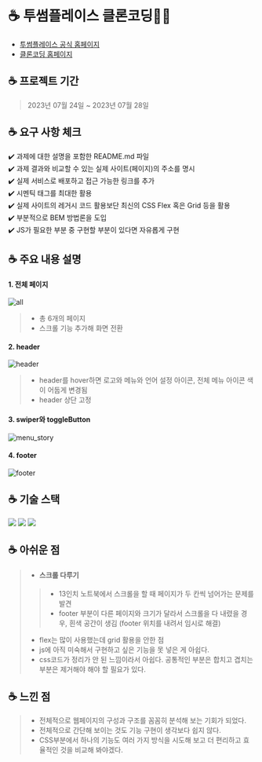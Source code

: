 # ☕ **투썸플레이스 클론코딩**🍮✨

- [투썸플레이스 공식 홈페이지](https://www.twosome.co.kr/main.do)
- [클론코딩 홈페이지](https://64c3a5c4c0ad766d12b18d55--snazzy-crisp-cfab80.netlify.app/)

## ☕ **프로젝트 기간**
> 2023년 07월 24일 ~ 2023년 07월 28일

## ☕ **요구 사항 체크**
✔️ 과제에 대한 설명을 포함한 README.md 파일 <br>
✔️ 과제 결과와 비교할 수 있는 실제 사이트(페이지)의 주소를 명시<br>
✔️ 실제 서비스로 배포하고 접근 가능한 링크를 추가<br>
✔️ 시멘틱 태그를 최대한 활용<br>
✔️ 실제 사이트의 레거시 코드 활용보단 최신의 CSS Flex 혹은 Grid 등을 활용<br />
✔️ 부분적으로 BEM 방법론을 도입<br>
✔️ JS가 필요한 부분 중 구현할 부분이 있다면 자유롭게 구현

## ☕ **주요 내용 설명**
#### 1. 전체 페이지
![all](https://github.com/moonyah/moonyah.github.io/assets/51106050/99b54601-1076-43b2-9cc2-9e1847a0a5b0)
> - 총 6개의 페이지
>- 스크롤 기능 추가해 화면 전환

#### **2. header**
![header](https://github.com/moonyah/moonyah.github.io/assets/51106050/19c3e89c-0f14-40f3-995d-7318c13de623)
> - header를 hover하면 로고와 메뉴와 언어 설정 아이콘, 전체 메뉴 아이콘 색이 어둡게 변경됨
> - header 상단 고정

#### **3. swiper와 toggleButton**
![menu_story](https://github.com/moonyah/moonyah.github.io/assets/51106050/86369778-b063-455d-8d7f-90c658f357d9)

#### **4. footer**
![footer](https://github.com/moonyah/moonyah.github.io/assets/51106050/15ef8658-bfe9-43d9-89fd-ebb6935ea948)


## ☕ **기술 스택**
<img src="https://img.shields.io/badge/html5-E34F26?style=for-the-badge&logo=html5&logoColor=white">

<img src="https://img.shields.io/badge/css3-1572B6?style=for-the-badge&logo=css3&logoColor=white">

<img src="https://img.shields.io/badge/JavaScript-F7DF1E?style=for-the-badge&logo=JavaScript&logoColor=white">


## ☕ **아쉬운 점**
> - #### 스크롤 다루기
>>- 13인치 노트북에서 스크롤을 할 때 페이지가 두 칸씩 넘어가는 문제를 발견
>>- footer 부분이 다른 페이지와 크기가 달라서 스크롤을 다 내렸을 경우, 흰색 공간이 생김 (footer 위치를 내려서 임시로 해결)
> - flex는 많이 사용했는데 grid 활용을 안한 점
> - js에 아직 미숙해서 구현하고 싶은 기능을 못 넣은 게 아쉽다. 
> - css코드가 정리가 안 된 느낌이라서 아쉽다. 공통적인 부분은 합치고 겹치는 부분은 제거해야 해야 할 필요가 있다.

## ☕ **느낀 점**
> - 전체적으로 웹페이지의 구성과 구조를 꼼꼼히 분석해 보는 기회가 되었다. 
> - 전체적으로 간단해 보이는 것도 기능 구현이 생각보다 쉽지 않다.  
> - CSS부분에서 하나의 기능도 여러 가지 방식을 시도해 보고 더 편리하고 효율적인 것을 비교해 봐야겠다.


